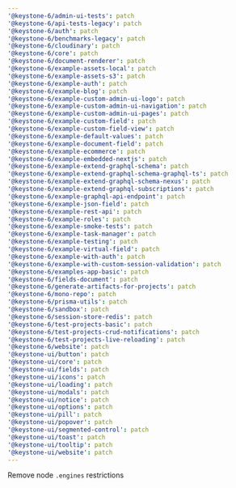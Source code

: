 ```yaml
---
'@keystone-6/admin-ui-tests': patch
'@keystone-6/api-tests-legacy': patch
'@keystone-6/auth': patch
'@keystone-6/benchmarks-legacy': patch
'@keystone-6/cloudinary': patch
'@keystone-6/core': patch
'@keystone-6/document-renderer': patch
'@keystone-6/example-assets-local': patch
'@keystone-6/example-assets-s3': patch
'@keystone-6/example-auth': patch
'@keystone-6/example-blog': patch
'@keystone-6/example-custom-admin-ui-logo': patch
'@keystone-6/example-custom-admin-ui-navigation': patch
'@keystone-6/example-custom-admin-ui-pages': patch
'@keystone-6/example-custom-field': patch
'@keystone-6/example-custom-field-view': patch
'@keystone-6/example-default-values': patch
'@keystone-6/example-document-field': patch
'@keystone-6/example-ecommerce': patch
'@keystone-6/example-embedded-nextjs': patch
'@keystone-6/example-extend-graphql-schema': patch
'@keystone-6/example-extend-graphql-schema-graphql-ts': patch
'@keystone-6/example-extend-graphql-schema-nexus': patch
'@keystone-6/example-extend-graphql-subscriptions': patch
'@keystone-6/example-graphql-api-endpoint': patch
'@keystone-6/example-json-field': patch
'@keystone-6/example-rest-api': patch
'@keystone-6/example-roles': patch
'@keystone-6/example-smoke-tests': patch
'@keystone-6/example-task-manager': patch
'@keystone-6/example-testing': patch
'@keystone-6/example-virtual-field': patch
'@keystone-6/example-with-auth': patch
'@keystone-6/example-with-custom-session-validation': patch
'@keystone-6/examples-app-basic': patch
'@keystone-6/fields-document': patch
'@keystone-6/generate-artifacts-for-projects': patch
'@keystone-6/mono-repo': patch
'@keystone-6/prisma-utils': patch
'@keystone-6/sandbox': patch
'@keystone-6/session-store-redis': patch
'@keystone-6/test-projects-basic': patch
'@keystone-6/test-projects-crud-notifications': patch
'@keystone-6/test-projects-live-reloading': patch
'@keystone-6/website': patch
'@keystone-ui/button': patch
'@keystone-ui/core': patch
'@keystone-ui/fields': patch
'@keystone-ui/icons': patch
'@keystone-ui/loading': patch
'@keystone-ui/modals': patch
'@keystone-ui/notice': patch
'@keystone-ui/options': patch
'@keystone-ui/pill': patch
'@keystone-ui/popover': patch
'@keystone-ui/segmented-control': patch
'@keystone-ui/toast': patch
'@keystone-ui/tooltip': patch
'@keystone-ui/website': patch
---
```


Remove node `.engines` restrictions
